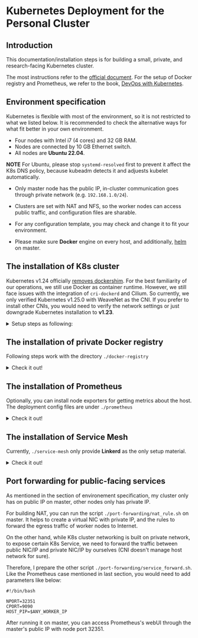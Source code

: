 # Kubernetes Deployment for the Personal Cluster

## Introduction

This documentation/installation steps is for building a small, private, and research-facing Kubernetes cluster.
 
The most instructions refer to the [official document](https://kubernetes.io/docs/setup/).
For the setup of Docker registry and Prometheus, we refer to the book, [DevOps with Kubernetes](https://github.com/PacktPublishing/DevOps-with-Kubernetes-Second-Edition).

## Environment specification

Kubernetes is flexible with most of the environment, so it is not restricted to what we listed below.
It is recommended to check the alternative ways for what fit better in your own environment.

- Four nodes with Intel i7 (4 cores) and 32 GB RAM.
- Nodes are connected by 10 GB Ethernet switch.
- All nodes are **Ubuntu 22.04**.

**NOTE** For Ubuntu, please stop `systemd-resolved` first to prevent it affect the K8s DNS policy, because kubeadm detects it and adjuests kubelet automatically.

- Only master node has the public IP, in-cluster communication goes through private network (e.g. `192.168.1.0/24`).
- Clusters are set with NAT and NFS, so the worker nodes can access public traffic, and configuration files are sharable.
- For any configuration template, you may check and change it to fit your environment.

- Please make sure **Docker** engine on every host, and additionally, [helm](https://helm.sh/docs/intro/install/) on master.

## The installation of K8s cluster

Kubernetes v1.24 officially [removes dockershim](https://kubernetes.io/blog/2022/01/07/kubernetes-is-moving-on-from-dockershim/).
For the best familiarity of our operations, we still use Docker as container runtime. 
However, we still face issues with the integration of `cri-dockerd` and Cilium. 
So currently, we only verified Kubernetes v1.25.0 with WeaveNet as the CNI.
If you prefer to install other CNIs, you would need to verify the network settings or just downgrade Kubernetes installation to **v1.23**.

<details>
<summary>Setup steps as following:</summary>

#### 0. Install Docker on every node, and CRI if required

The Docker version I used is **1.5**.

Next, if you plan to install Kubernetes with version higher than v1.23, you will need to install container runtime interface (CRI).
Here, we follow the official instruction of cri-dockerd. Please refer to its [README](https://github.com/Mirantis/cri-dockerd) for the installation.


#### 1. Install commands and daemon on every node

**NOTE:** The content here refers to the [official webpage](https://kubernetes.io/docs/setup/production-environment/tools/kubeadm/install-kubeadm/), please get the packages based on your Linux distribution.

a) Get public key of APT repository

```
$ sudo curl -fsSLo /usr/share/keyrings/kubernetes-archive-keyring.gpg https://packages.cloud.google.com/apt/doc/apt-key.gpg
```

b) Update library

```
$ echo "deb [signed-by=/usr/share/keyrings/kubernetes-archive-keyring.gpg] https://apt.kubernetes.io/ kubernetes-xenial main" | sudo tee /etc/apt/sources.list.d/kubernetes.list

$ sudo apt-get update
```

c) Install packages

Worker node doesn't require **kubectl** while we only send API calls from master. 

  For master node:
```
$ sudo apt-get install kubelet=1.23.17-00 kubeadm=1.23.17-00 kubectl=1.23.17-00
```

  For worker node:
```
$ sudo apt-get install kubelet=1.23.17-00 kubeadm=1.23.17-00
```


#### 2. Setup configuration files for Kubelet

a) Check systemd parameters

```
$ sudo vim /etc/systemd/system/kubelet.service.d/10-kubeadm.conf
```

In this systemd config file of **kubelet** for **kubeadm**,
we need to update/verify two parameters.
For the first one, add one line to specify the config file for kubelet:
```
:
Environment="KUBELET_CONFIG_ARGS=--config=$PATH_OF_YOUR_KUBELET_CONF_YAML"
:
```
Also, put/update `pre-kubeadm/kubelet_v1_23.yaml` to the exact path of `$PATH_OF_YOUR_KUBELET_CONF_YAML`.

For the second one, there is specified an additional environment file as following (should be already listed)
```
:
EnvironmentFile=-/etc/default/kubelet
:
```

Now, your systemd config file should look similar like `./pre-kubeadm/systemd_setup`.

b) Add the additional variable file for configuration

While nodes are connected by private networking, we need to specify private IP, 
separately on every node, in the environment file mentioned in last step.

Specify the node's private ip as following: (skip this if you want to communicate nodes by public IP)
```
$ sudo vim /etc/default/kubelet

KUBELET_EXTRA_ARGS=--node-ip=$PRIVATE_IP
```


#### 3. Start Kubelet

Now you can start Kubelet daemon on every node.
```
$ sudo systemctl enable kubelet
$ sudo systemctl start kubelet
```

[//]: <> (**TIPS:** For anytime you want to restart the daemons, had better following the order of this: 
docker, cri-docker, then kubelet.)

#### 4. Start K8s master node

Here, I choose to use Cilium agent's functionality to replace **kube-proxy**. 
If you want to keep **kube-proxy**, you don't need to add the flag `--skip-phases=addon/kube-proxy`.
If you want to use master's public IP for in-cluster communication, bypass the flag `--apiserver-advertise-address`.
Here, we configure K8s networking CIDR to prevent conflicts of CNI default settings and our host private network (e.g. `K8S_NETWORK_CIDR=10.0.0.0/16`).

```
$ sudo kubeadm init --ignore-preflight-errors=Swap --apiserver-advertise-address=$MASTER_PRIVATE_IP --skip-phases=addon/kube-proxy --pod-network-cidr=$K8S_NETWORK_CIDR
```
Or, for v1.24 or higher version Kubernetes, need to add the tag `--cri-socket`. 

```
$ sudo kubeadm init --ignore-preflight-errors=Swap --apiserver-advertise-address=$MASTER_PRIVATE_IP --cri-socket=unix:///var/run/cri-dockerd.sock
```


**IMPORTANT:** Now, copy the last log shown on your screen, the line starts from `kubeadm join ...`.
This command has the credential (standing for 1 day by default) for the first handshake between master and worker. 
You will need it when setting up worker nodes.

Next, setup the command line interface on master for management and deployment.

```
$ mkdir -p $HOME/.kube
$ sudo cp -i /etc/kubernetes/admin.conf $HOME/.kube/config
$ sudo chown $(id -u):$(id -g) $HOME/.kube/config
```

 
#### 5. Install CNI -- Calico

**NOTE:** There are several [CNI solutions](https://github.com/containernetworking/cni) you can play with, no necessary to stick to Calico (or the other CNIs introduced below) only.

We refer to the [official tutorial](https://projectcalico.docs.tigera.io/getting-started/kubernetes/self-managed-onprem/onpremises) for Calico setup for the personal cluster.


<details>
<summary>Create Calico components by following command on master node:</summary>

```
$ kubectl create -f cni/calico_v3_23_2.yaml
```

Then, you can check the starting status as following:

```
$ kubectl get pod -n kube-system
NAME                                       READY   STATUS              RESTARTS   AGE
calico-kube-controllers-7bc6547ffb-bgxb4   1/1     Running             0          30s
calico-node-wp8dz                          1/1     Running             0          30s
coredns-64897985d-fm7fj                    0/1     ContainerCreating   0          2m54s
coredns-64897985d-nj6m4                    0/1     ContainerCreating   0          2m54s
etcd-gabbro                                1/1     Running             8          3m7s
kube-apiserver-gabbro                      1/1     Running             1          3m7s
kube-controller-manager-gabbro             1/1     Running             1          3m7s
kube-proxy-jxpsn                           1/1     Running             0          2m54s
kube-proxy-pg2q2                           1/1     Running             0          117s
kube-scheduler-gabbro                      1/1     Running             1          3m7s
```

It is correct that CoreDNS is in `ContainerCreating` state, because it needs to wait any worker node to be ready.
Check it again after you add other node in cluster.

Still, if your networking environment is like ours, having several IP/CIDR on host, you would need to specify the primary K8s node IP for configuring BGP.

```
$ kubectl set env daemonset/calico-node -n kube-system IP_AUTODETECTION_METHOD=kubernetes-internal-ip
```
</details>

#### 5. Install CNI -- Cilium


<details>
<summary>On master node, run following script to install Cilium.</summary>

**NOTE AGAIN:** If you want to keep **kube-proxy**, remove the parameter `--set kubeProxyReplacement=strict` in the file, `cni/cilium_v1_11_4.sh` (now updated to 1.13.3), 
before you run it.
```
$ sh cni/cilium_v1_11_4.sh
```

After you successfully run the Cilium installation by helm, your control plane would looks similar as following (in case of without **kube-proxy**):

```
$ kubectl get pod -n kube-system
NAME                              READY   STATUS    RESTARTS   AGE
cilium-6dj4n                      1/1     Running   0          40s
cilium-operator-f4c69945c-2lntd   1/1     Running   0          40s
cilium-operator-f4c69945c-f2jpv   0/1     Pending   0          40s
coredns-64897985d-6kn5r           1/1     Running   0          3m6s
coredns-64897985d-kzbtq           1/1     Running   0          3m6s
etcd-granite                      1/1     Running   0          3m11s
kube-apiserver-granite            1/1     Running   0          3m12s
kube-controller-manager-granite   1/1     Running   0          3m11s
kube-scheduler-granite            1/1     Running   0          3m10s
```

Let's verify the Cilium's setup status:

```
$ kubectl exec -it -n kube-system cilium-6dj4n -- cilium status
Defaulted container "cilium-agent" out of: cilium-agent, mount-cgroup (init), clean-cilium-state (init)
KVStore:                Ok   Disabled
Kubernetes:             Ok   1.23 (v1.23.6) [linux/amd64]
Kubernetes APIs:        ["cilium/v2::CiliumClusterwideNetworkPolicy", "cilium/v2::CiliumEndpoint", "cilium/v2::CiliumNetworkPolicy", "cilium/v2::CiliumNode", "core/v1::Namespace", "core/v1::Node", "core/v1::Pods", "core/v1::Service", "discovery/v1::EndpointSlice", "networking.k8s.io/v1::NetworkPolicy"]
KubeProxyReplacement:   Strict   [eno1 192.168.1.191 (Direct Routing)]
Host firewall:          Disabled
Cilium:                 Ok   1.11.4 (v1.11.4-9d25463)
NodeMonitor:            Listening for events on 8 CPUs with 64x4096 of shared memory
Cilium health daemon:   Ok
IPAM:                   IPv4: 4/254 allocated from 10.0.0.0/24,
BandwidthManager:       Disabled
Host Routing:           Legacy
Masquerading:           IPTables [IPv4: Enabled, IPv6: Disabled]
Controller Status:      32/32 healthy
Proxy Status:           OK, ip 10.0.0.119, 0 redirects active on ports 10000-20000
Hubble:                 Ok   Current/Max Flows: 849/4095 (20.73%), Flows/s: 3.14   Metrics: Disabled
Encryption:             Disabled
Cluster health:         1/1 reachable   (2022-05-16T04:35:13Z)
```

It showes Cilium agent (on master node) is functional with proxy support. 
</details>

#### 5. Install CNI -- WeaveNet


<details>
<summary>Create WeaveNet components by following command on master node:</summary>

```
$ kubectl create -f cni/weavenet_v2_8_1.yml
```
</details>

#### 6. Join K8s worker node

To add worker nodes in cluster, fire this join command, which covers part of the one we copid at step 4.

```
$ sudo kubeadm join $MASTER_IP:6443 --token $TOKEN --discovery-token-ca-cert-hash $SHA256_CERT --ignore-preflight-errors=Swap 
```

#### 7. Verify the cluster 

Now, you can check if your nodes are all shown "Ready" on master node:

```
$ kubectl get node
```

#### 8. Untaint control plane nodes  

Optionally, you can choose to get control plane nodes to be scheduled with general applications.

```
$ kubectl taint nodes --all node-role.kubernetes.io/control-plane node-role.kubernetes.io/master-
```

#### 9. Join worker node after kubeadm token is expired

The token of kubeadm will be expired after 24h. 
If you want to add new work node after that period, you need to create a new one, and join your new worker with it.

```
// on master node
$ sudo kubeadm token create
$NEW_TOKEN

// you can check it shown on the list
$ sudo kubeadm token list

```
Then, you use the token just created on the new worker.

```
// on worker node
$ sudo kubeadm join $MASTER_IP:6443 --token $NEW_TOKEN --ignore-preflight-errors=Swap --discovery-token-unsafe-skip-ca-verification
```
</details>


## The installation of private Docker registry

Following steps work with the directory `./docker-registry`

<details>
<summary>Check it out!</summary>

#### 1. Create the PresistentVolume (PV) on NFS

It is not necessary to build PV on a NFS mounting directoy.
However, the NFS PV is available for every node in cluster. You don't need to specify where to deploy the node based
on the location of directory of PV.
```
$ kubectl create -f docker-registry/nfs-pv.yaml
```

#### 2. Create the PresistentVolumeClaim (PVC) for registry container
```
$ kubectl create -f docker-registry/pvc.yaml
```

#### 3. Create the Secret for authentication
```
$ mkdir secrets

$ openssl req -newkey rsa:4096 -nodes -sha256 -keyout secrets/domain.key -x509 -days 365 -out secrets/domain.crt

$ openssl rand -hex -out secrets/http.secret 8

$ docker run -i httpd /bin/bash -c 'echo $PASSWORD | /usr/local/apache2/bin/htpasswd -nBi $USER_NAME' > secrets/registry_passwd

$ kubectl create secret generic registry-secrets --from-file secrets/
```

#### 4. Create the registry Deployment and Service
```
$ kubectl create -f docker-registry/registry.yaml
```

#### 5. Login registry on every node

First, we need to copy public key to every node.
Public key is the one `./secrets/domain.crt` generated by step 3.

```
// Copy public to the directory of certificates in system side
$ ls /usr/local/share/ca-certificates
domain.crt

$ sudo update-ca-certificates

$ sudo systemctl restart docker
```
Now, you can login the private registry with the basic authentication specified in step 3: `$USER_NAME` and `$PASSWORD`.

```
$ docker login $MASTER_HOSTNAME:30500
```

**TIPS:** If you get following message when runnging `docker login`,

```
x509: certificate relies on legacy Common Name field, use SANs or temporarily enable Common Name matching with GODEBUG=x509ignoreCN=0
```
add this flag `-addext "subjectAltName = DNS:$MASTER_HOSTNAME"` when you create `domain.crt`.
</details>


## The installation of Prometheus 

Optionally, you can install node exporters for getting metrics about the host. 
The deployment config files are under `./prometheus`

<details>
<summary>Check it out!</summary>

#### 1. Create namespace, monitoring

```
$ kubectl create -f prometheus/namespace.yaml
```

#### 2. Deploy service configuration of Prometheus

```
$ kubectl create -f prometheus/config/k8s.yaml
```

#### 3. Deploy other resources, including the container of Prometheus

This command would deploy all resources under the directory.

```
$ kubectl create -f prometheus/deploy/
```

#### 4. Optionally, deploy the node exporter for host metrics

```
$ kubectl create -f prometheus/node-exporter/node-exporter.yaml
```


#### 5. Verify the deployment 

```
$ kubectl get pod -n monitoring
NAME                          READY   STATUS    RESTARTS   AGE
node-exporter-4jdzz           1/1     Running   0          6s
node-exporter-hnggh           1/1     Running   0          6s
node-exporter-kvlfj           1/1     Running   0          6s
node-exporter-nzqq6           1/1     Running   0          6s
prometheus-6dbf95cb45-5nc8d   1/1     Running   0          63s

$ kubectl get service -n monitoring
NAME             TYPE       CLUSTER-IP       EXTERNAL-IP   PORT(S)          AGE
prometheus-svc   NodePort   10.109.166.156   <none>        9090:32351/TCP   5m11s

$ curl localhost:32351
<a href="/graph">Found</a>.
```
If your K8s networking is on private CIDR like our setup, to access the webUI of Prometheus
by browser, you would need to do IP forwarding (next section).
Otherwise, you can access any public IP of the cluster with the port, 32351, in this case.

</details>

## The installation of Service Mesh

Currently, `./service-mesh` only provide **Linkerd** as the only setup material.

<details>
<summary>Check it out!</summary>

#### 1. Create certificate files

Follow the [official instruction](https://linkerd.io/2.14/tasks/generate-certificates/) to create certificate files for the proxy processes.
It will ask you to install [`step` CLI](https://smallstep.com/docs/step-cli/).
After then, put the generated files in `./service-mesh/secrets`, so the script in next step could find them.

#### 2. Run the script to create CRD and components by Helm

```
$ cd service-mesh

$ sh linkerd_v2_14_1.sh
```

</details>

## Port forwarding for public-facing services

As mentioned in the section of environement specification, my cluster only has on public IP on master,
other nodes only has private IP.

For building NAT, you can run the script `./port-forwarding/nat_rule.sh` on master. 
It helps to create a virtual NIC with private IP, and the rules to forward the egress traffic of worker nodes to Internet.

On the other hand, while K8s cluster networking is built on private network,
to expose certain K8s Service, we need to forward the traffic between public NIC/IP and private NIC/IP by ourselves 
(CNI doesn't manage host network for sure).

Therefore, I prepare the other script `./port-forwarding/service_forward.sh`.
Like the Prometheus case mentioned in last section, you would need to add parameters like below:

```
#!/bin/bash

NPORT=32351
CPORT=9090
HOST_PIP=$ANY_WORKER_IP
```
After running it on master, you can access Prometheus's webUI through the master's public IP with node port 32351.
